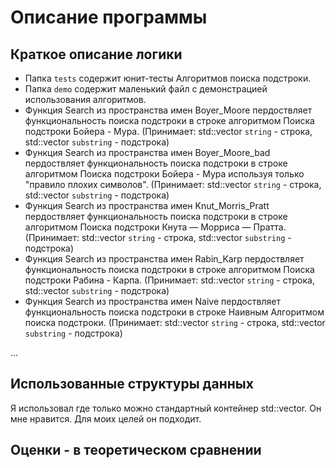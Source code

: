 # Описание программы

## Краткое описание логики
- Папка `tests` содержит юнит-тесты Алгоритмов поиска подстроки.
- Папка `demo` содержит маленький файл с демонстрацией использования алгоритмов.
- Функция Search из пространства имен Boyer_Moore пердоствляет функциональность поиска подстроки в строке алгоритмом Поиска подстроки Бойера - Мура. (Принимает: std::vector<char> `string` - строка, std::vector<char> `substring` - подстрока)
- Функция Search из пространства имен Boyer_Moore_bad пердоствляет функциональность поиска подстроки в строке алгоритмом Поиска подстроки Бойера - Мура используя только "правило плохих символов". (Принимает: std::vector<char> `string` - строка, std::vector<char> `substring` - подстрока)
- Функция Search из пространства имен Knut_Morris_Pratt пердоствляет функциональность поиска подстроки в строке алгоритмом Поиска подстроки Кнута — Морриса — Пратта. (Принимает: std::vector<char> `string` - строка, std::vector<char> `substring` - подстрока)
- Функция Search из пространства имен  Rabin_Karp пердоствляет функциональность поиска подстроки в строке алгоритмом Поиска подстроки Рабина - Карпа. (Принимает: std::vector<char> `string` - строка, std::vector<char> `substring` - подстрока)
- Функция Search из пространства имен Naive пердоствляет функциональность поиска подстроки в строке Наивным Алгоритмом поиска подстроки. (Принимает: std::vector<char> `string` - строка, std::vector<char> `substring` - подстрока)
<!-- Функция ААА отвечает за разбор и проверху входного файла...
Функция БББ из класса ВВВ инкапсулирует основной алгоритм: сначала делает то, потом се, по сусекам поскребет, по амбару пометет... потом ставит на окошко остудить.
Функция ГГГ отвечает за разгон колобков, которые были получены в функции БББ.
Папка абырвалг содержит юнит-тесты для алгоритмов Павлова
Функция ДДД содержит генератор занудности деда. При этом в ней используется особенность структуры "старые кости", чтобы лучше ныть. -->
...

## Использованные структуры данных

Я использовал где только можно стандартный контейнер std::vector. Он мне нравится. Для моих целей он подходит.

## Оценки - в теоретическом сравнении
